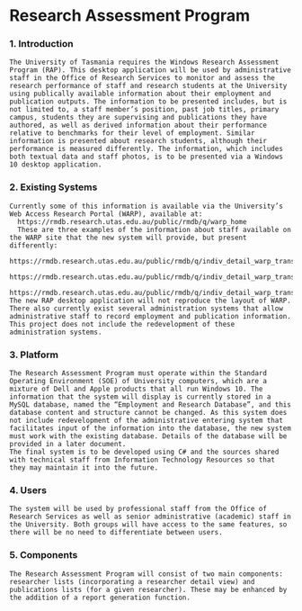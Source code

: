 # Research Assessment Program
###  1. Introduction
    The University of Tasmania requires the Windows Research Assessment Program (RAP). This desktop application will be used by administrative staff in the Office of Research Services to monitor and assess the research performance of staff and research students at the University using publically available information about their employment and publication outputs. The information to be presented includes, but is not limited to, a staff member’s position, past job titles, primary campus, students they are supervising and publications they have authored, as well as derived information about their performance relative to benchmarks for their level of employment. Similar information is presented about research students, although their performance is measured differently. The information, which includes both textual data and staff photos, is to be presented via a Windows 10 desktop application.
###  2. Existing Systems
    Currently some of this information is available via the University’s Web Access Research Portal (WARP), available at:
      https://rmdb.research.utas.edu.au/public/rmdb/q/warp_home
      These are three examples of the information about staff available on the WARP site that the new system will provide, but present differently:
      https://rmdb.research.utas.edu.au/public/rmdb/q/indiv_detail_warp_trans/47832
      https://rmdb.research.utas.edu.au/public/rmdb/q/indiv_detail_warp_trans/6
      https://rmdb.research.utas.edu.au/public/rmdb/q/indiv_detail_warp_trans/4479
    The new RAP desktop application will not reproduce the layout of WARP.
    There also currently exist several administration systems that allow administrative staff to record employment and publication information. This project does not include the redevelopment of these administration systems.
###  3. Platform
    The Research Assessment Program must operate within the Standard Operating Environment (SOE) of University computers, which are a mixture of Dell and Apple products that all run Windows 10. The information that the system will display is currently stored in a MySQL database, named the “Employment and Research Database”, and this database content and structure cannot be changed. As this system does not include redevelopment of the administrative entering system that facilitates input of the information into the database, the new system must work with the existing database. Details of the database will be provided in a later document.
    The final system is to be developed using C# and the sources shared with technical staff from Information Technology Resources so that they may maintain it into the future.
###  4. Users
    The system will be used by professional staff from the Office of Research Services as well as senior administrative (academic) staff in the University. Both groups will have access to the same features, so there will be no need to differentiate between users.
###  5. Components
    The Research Assessment Program will consist of two main components: researcher lists (incorporating a researcher detail view) and publications lists (for a given researcher). These may be enhanced by the addition of a report generation function.
